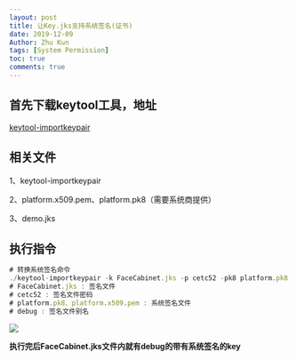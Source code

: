 ```yaml
---
layout: post
title: 让Key.jks支持系统签名(证书)
date: 2019-12-09
Author: Zhu Kun
tags: [System Permission]
toc: true
comments: true
---
```


## 首先下载keytool工具，地址

[keytool-importkeypair](https://github.com/getfatday/keytool-importkeypair)

## 相关文件

1、keytool-importkeypair

2、platform.x509.pem、platform.pk8（需要系统商提供）

3、demo.jks

## 执行指令

```javascript
# 转换系统签名命令
./keytool-importkeypair -k FaceCabinet.jks -p cetc52 -pk8 platform.pk8 -cert platform.x509.pem -alias debug
# FaceCabinet.jks : 签名文件
# cetc52 : 签名文件密码
# platform.pk8、platform.x509.pem : 系统签名文件
# debug : 签名文件别名
```

![](https://justzk.github.io/images/key-jks-supports-system-signing/key-jks-supports-system-signing.png)

**执行完后FaceCabinet.jks文件内就有debug的带有系统签名的key**